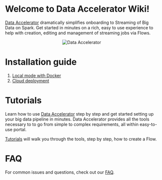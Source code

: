 # Welcome to Data Accelerator Wiki!
[Data Accelerator](data-accelerator) dramatically simplifies onboarding to Streaming of Big Data on Spark. Get started in minutes on a rich, easy to use experience to help with creation, editing and management of streaming jobs via Flows. <br/> <p align="center">![Data Accelerator](https://github.com/Microsoft/data-accelerator/wiki/tutorials/images/prop-race-car-data.svg)<br/></p>

# Installation guide
1. [Local mode with Docker](Local-mode-with-Docker)
1. [Cloud deployment](Cloud-deployment)

# Tutorials
Learn how to use [Data Accelerator](data-accelerator) step by step and get started setting up your big data pipeline in minutes. Data Accelerator provides all the tools necessary to to go from simple to complex requirements, all within easy-to-use portal. 

[Tutorials](Tutorials) will walk you through the tools, step by step, how to create a Flow.

# FAQ
For common issues and questions, check out our [FAQ](FAQ).
